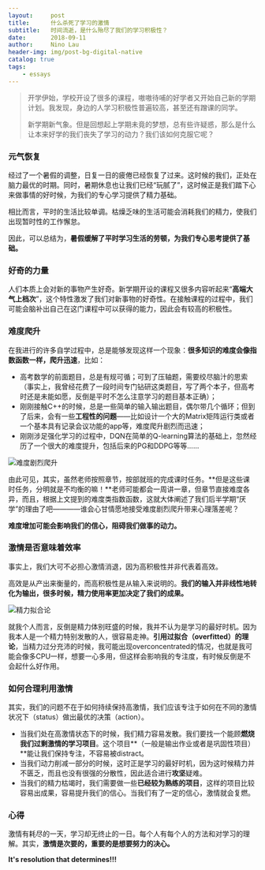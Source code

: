 ```yaml
---
layout:     post
title:      什么杀死了学习的激情
subtitle:   时间流逝，是什么殆尽了我们的学习积极性？
date:       2018-09-11
author:     Nino Lau
header-img: img/post-bg-digital-native
catalog: true
tags:
    - essays
---
```


> 开学伊始，学校开设了很多的课程，嗷嗷待哺的好学者又开始自己新的学期计划。我发现，身边的人学习积极性普遍较高，甚至还有蹭课的同学。
> 
> 新学期新气象。但是回想起上学期未竟的梦想，总有些许疑惑，那么是什么让本来好学的我们丧失了学习的动力？我们该如何克服它呢？


### 元气恢复

经过了一个暑假的调整，日复一日的疲倦已经恢复了过来。这时候的我们，正处在脑力最优的时期。同时，暑期休息也让我们已经“玩腻了”，这时候正是我们踏下心来做事情的好时候，为我们的专心学习提供了精力基础。

相比而言，平时的生活比较单调。枯燥乏味的生活可能会消耗我们的精力，使我们出现暂时性的工作懈怠。

因此，可以总结为，**暑假缓解了平时学习生活的劳顿，为我们专心思考提供了基础。**


### 好奇的力量

人们本质上会对新的事物产生好奇。新学期开设的课程又很多内容听起来“**高端大气上档次**”，这个特性激发了我们对新事物的好奇性。在接触课程的过程中，我们可能会脑补出自己在这门课程中可以获得的能力，因此会有较高的积极性。


### 难度爬升

在我进行的许多自学过程中，总是能够发现这样一个现象：**很多知识的难度会像指数函数一样，爬升迅速**，比如：

* 高考数学的前面题目，总是有规可循；可到了压轴题，需要绞尽脑汁的思索（事实上，我曾经花费了一段时间专门钻研这类题目，写了两个本子，但高考时还是未能如愿，反倒是平时不怎么注意学习的题目基本正确）；
* 刚刚接触C++的时候，总是一些简单的输入输出题目，偶尔带几个循环；但到了后来，会有一些**工程性的问题**——比如设计一个大的Matrix矩阵运行类或者一个基本具有记录会议功能的app等，难度爬升剧烈而迅速；
* 刚刚涉足强化学习的过程中，DQN在简单的Q-learning算法的基础上，忽然经历了一个很大的难度提升，包括后来的PG和DDPG等等......


![难度剧烈爬升](https://s6.postimg.cc/7s596719d/passion-exponent.png)

由此可见，其实，虽然老师按照章节，按部就班的完成课时任务。**但是这些课时任务，分明就是不均衡的嘛！**老师可能都会一周讲一章，但章节直接难度各异，而且，根据上文提到的难度类指数函数，这就大体阐述了我们后半学期“厌学”的理由了吧————谁会心甘情愿地接受难度剧烈爬升带来心理落差呢？

**难度增加可能会影响我们的信心，阻碍我们做事的动力。**


### 激情是否意味着效率

事实上，我们大可不必担心激情消退，因为高积极性并非代表着高效。

高效是从产出来衡量的，而高积极性是从输入来说明的。**我们的输入并非线性地转化为输出，很多时候，精力使用率更加决定了我们的成果。**

![精力拟合论](https://s6.postimg.cc/q7pq3lutd/passion-overfit.png)

就我个人而言，反倒是精力体别旺盛的时候，我并不认为是学习的最好时机。因为我本人是一个精力特别发散的人，很容易走神。**引用过拟合（overfitted）的理论**，当精力过分充沛的时候，我可能出现overconcentrated的情况，也就是我可能会像多CPU一样，想要一心多用，但这样会影响我的专注度，有时候反倒是不会起什么好作用。


### 如何合理利用激情

其实，我们的问题不在于如何持续保持高激情，我们应该专注于如何在不同的激情状况下（status）做出最优的决策（action）。

* 当我们处在高激情状态下的时候，我们精力容易发散。我们要找一个能顾**燃烧我们过剩激情的学习项目**。这个项目**（一般是输出作业或者是巩固性项目）**能让我们保持专注，不容易被distract。
* 当我们动力削减一部分的时候，这时正是学习的最好时机，因为这时候精力并不匮乏，而且也没有很强的分散性，因此适合进行**攻坚**疑难。
* 当我们的精力枯竭时，我们需要做一些**已经较为熟练的项目**，这样的项目比较容易出成果，容易提升我们的信心。当我们有了一定的信心，激情就会复燃。


### 心得

激情有耗尽的一天，学习却无终止的一日。每个人有每个人的方法和对学习的理解。其实，**激情是次要的，重要的是想要努力的决心。**

**It's resolution that determines!!!**

